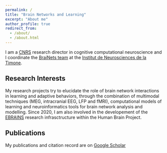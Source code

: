 ```yaml
---
permalink: /
title: "Brain Networks and Learning"
excerpt: "About me"
author_profile: true
redirect_from: 
  - /about/
  - /about.html
---
```


I am a [CNRS](https://www.cnrs.fr/fr) research director in cognitive computational neuroscience and I coordinate the [BraiNets team](https://brainets.github.io/) at the [Institut de Neurosciences de la Timone](https://www.int.univ-amu.fr/).

Research Interests
------
My research projects try to elucidate the role of brain network interactions in learning and adaptive behaviors, through the combination of multimodal techniques (MEG, intracranial EEG, LFP and fMRI), computational models of learning and neuroinformatics tools for brain network analysis and modelling. 
Since 2020, I am also involved in the developement of the [EBRAINS](https://ebrains.eu/) research infrasctructure within the Human Brain Project.

Publications
------
My publications and citation record are on [Google Scholar](https://scholar.google.fr/citations?user=vsskO0AAAAAJ&hl=en)
